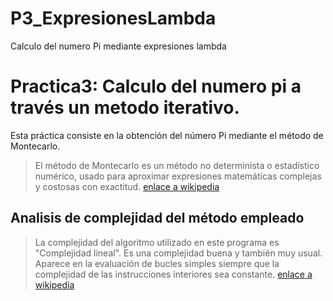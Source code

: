 # P3_ExpresionesLambda
Calculo del numero Pi mediante expresiones lambda

# Practica3: Calculo del numero pi a través un metodo iterativo.
Esta práctica consiste en la obtención del número Pi mediante el método de Montecarlo.
> El método de Montecarlo es un método no determinista o estadístico numérico, usado para aproximar expresiones matemáticas complejas y costosas con exactitud.
[enlace a wikipedia](https://es.wikipedia.org/wiki/Método_de_Montecarlo)

## Analisis de complejidad del método empleado
> La complejidad del algoritmo utilizado en este programa es "Complejidad lineal". Es una complejidad buena y también muy usual.
>Aparece en la evaluación de bucles simples siempre que la complejidad de las instrucciones interiores sea constante.
[enlace a wikipedia](https://monografias.com/trabajos27/complejidad-algoritmica/complejidad_algoritmica.shtml#complej)

